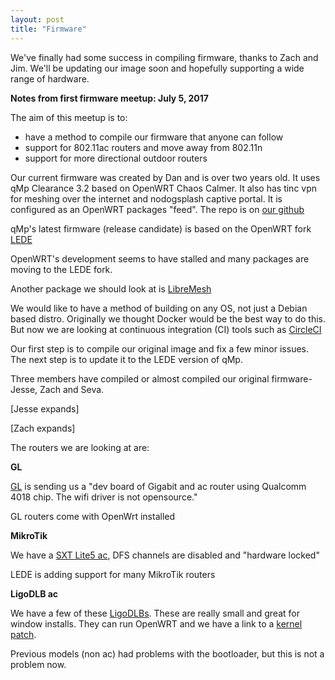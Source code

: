 ```yaml
---
layout: post
title: "Firmware"
---
```


We've finally had some success in compiling firmware, thanks to Zach and Jim. We'll be updating our image soon and hopefully supporting a wide range of hardware.

**Notes from first firmware meetup: July 5, 2017**

The aim of this meetup is to:

* have a method to compile our firmware that anyone can follow
* support for 802.11ac routers and move away from 802.11n
* support for more directional outdoor routers 

Our current firmware was created by Dan and is over two years old. It uses qMp Clearance 3.2 based on OpenWRT Chaos Calmer. It also has tinc vpn for meshing over the internet and nodogsplash captive portal. It is configured as an OpenWRT packages "feed". The repo is on [our github](https://github.com/nycmeshnet/nycmeshfeed)

qMp's latest firmware (release candidate) is based on the OpenWRT fork [LEDE](https://lede-project.org/)

OpenWRT's development seems to have stalled and many packages are moving to the LEDE fork.

Another package we should look at is [LibreMesh](http://libremesh.org/)

We would like to have a method of building on any OS, not just a Debian based distro. Originally we thought Docker would be the best way to do this. But now we are looking at continuous integration (CI) tools such as [CircleCI](https://circleci.com/)

Our first step is to compile our original image and fix a few minor issues. The next step is to update it to the LEDE version of qMp.

Three members have compiled or almost compiled our original firmware- Jesse, Zach and Seva.

[Jesse expands]

[Zach expands]

The routers we are looking at are:

**GL**  

[GL](https://www.gl-inet.com/) is sending us a "dev board of Gigabit and ac router using Qualcomm 4018 chip.
The wifi driver is not opensource."

GL routers come with OpenWrt installed

**MikroTik**

We have a [SXT Lite5 ac](https://routerboard.com/RBSXT5HacD2n), 
DFS channels are disabled and "hardware locked"

LEDE is adding support for many MikroTik routers

**LigoDLB ac**

We have a few of these [LigoDLBs](https://www.ligowave.com/products/ligodlb-5-15-ac). These are really small and great for window installs. They can run OpenWRT and we have a link to a [kernel patch](http://ml.ninux.org/pipermail/battlemesh/2015-August/004114.html).

Previous models (non ac) had problems with the bootloader, but this is not a problem now.